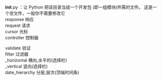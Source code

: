 ﻿__init__.py ：让 Python 把该目录当成一个开发包 (即一组模块)所需的文件。 这是一个空文件，一般你不需要修改它  
response 响应  
request 请求  
cursor 光标  
controller 控制器  

validate 验证  
filter 过滤器  
_horizontal  横向,水平的(选择栏)  
_vertical 竖向(选择栏)  
date_hierarchy  分层,层次(顶端时间条)  
